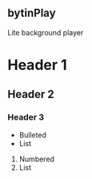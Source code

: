 ## bytinPlay

Lite background player

# Header 1
## Header 2
### Header 3

- Bulleted
- List

1. Numbered
2. List
